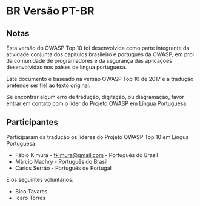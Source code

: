 # BR Versão PT-BR

## Notas

Esta versão do OWASP Top 10 foi desenvolvida como parte integrante da atividade conjunta dos capítulos brasileiro e português da OWASP, em prol da comunidade de programadores e da segurança das aplicações desenvolvidas nos países de língua portuguesa.

Este documento é baseado na versão OWASP Top 10 de 2017 e a tradução pretende ser fiel ao texto original.

Se encontrar algum erro de tradução, digitação, ou diagramação, favor entrar em contato com o líder do Projeto OWASP em Língua Portuguesa.

## Participantes

Participaram da tradução os líderes do Projeto OWASP Top 10 em Língua Portuguesa:

 * Fábio Kimura - fkimura@gmail.com - Português do Brasil
 * Márcio Machry - Português do Brasil
 * Carlos Serrão - Português de Portugal
 
 E os seguintes voluntários:
 
 * Bico Tavares
 * Ícaro Torres
